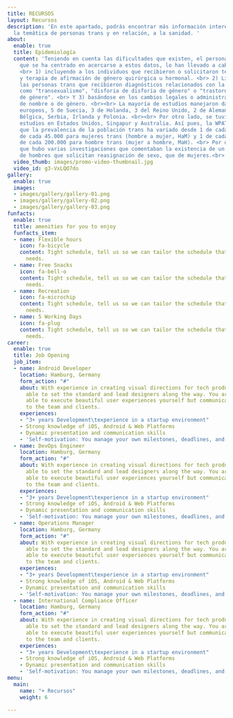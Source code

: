 ```yaml
---
title: RECURSOS
layout: Recursos
description: 'En este apartado, podrás encontrar más información interesante sobre
  la temática de personas trans y en relación, a la sanidad. '
about:
  enable: true
  title: Epidemiología
  content: 'Teniendo en cuenta las dificultades que existen, el personal investigador
    que se ha centrado en acercarse a estos datos, lo han llevado a cabo en tres categorías:
    <br> 1) incluyendo a los individuos que recibieron o solicitaron terapia quirúrgica
    y terapia de afirmación de género quirúrgica u hormonal. <br> 2) Limitándose a
    las personas trans que recibieron diagnósticos relacionados con la transexualidad,
    como "transexualismo", "disforia de disforia de género" o "trastorno de identidad
    de género". <br> Y 3) basándose en los cambios legales o administrativos de cambio
    de nombre o de género. <br><br> La mayoría de estudios manejaron datos de países
    europeos, 5 de Suecia, 3 de Holanda, 3 del Reino Unido, 2 de Alemania y 1 de España,
    Bélgica, Serbia, Irlanda y Polonia. <br><br> Por otro lado, se tuvieron en cuenta
    estudios en Estados Unidos, Singapur y Australia. Así pues, la WPATH, muestra
    que la prevalencia de la población trans ha variado desde 1 de cada 11.900 a 1
    de cada 45.000 para mujeres trans (hombre a mujer, HaM) y 1 de cada 30.400 a 1
    de cada 200.000 para hombre trans (mujer a hombre, MaH). <br> Por otro lado, señalar
    que hubo varias investigaciones que comentaban la existencia de un mayor número
    de hombres que solicitan reasignación de sexo, que de mujeres.<br>'
  video_thumb: images/promo-video-thumbnail.jpg
  video_id: g3-VxLQO7do
gallery:
  enable: true
  images:
  - images/gallery/gallery-01.png
  - images/gallery/gallery-02.png
  - images/gallery/gallery-03.png
funfacts:
  enable: true
  title: amenities for you to enjoy
  funfacts_item:
  - name: Flexible hours
    icon: fa-bicycle
    content: Tight schedule, tell us so we can tailor the schedule that fits your
      needs.
  - name: Free Snacks
    icon: fa-bell-o
    content: Tight schedule, tell us so we can tailor the schedule that fits your
      needs.
  - name: Recreation
    icon: fa-microchip
    content: Tight schedule, tell us so we can tailor the schedule that fits your
      needs.
  - name: 5 Working Days
    icon: fa-plug
    content: Tight schedule, tell us so we can tailor the schedule that fits your
      needs.
career:
  enable: true
  title: Job Opening
  job_item:
  - name: Android Developer
    location: Hamburg, Germany
    form_action: "#"
    about: With experience in creating visual directions for tech products, you are
      able to set the standard and lead designers along the way. You are not only
      able to execute beautiful user experiences yourself but communicate those concepts
      to the team and clients.
    experiences:
    - "3+ years Development\texperience in a startup environment"
    - Strong knowledge of iOS, Android & Web Platforms
    - Dynamic presentation and communication skills
    - 'Self-motivation: You manage your own milestones, deadlines, and priorities'
  - name: DevOps Engineer
    location: Hamburg, Germany
    form_action: "#"
    about: With experience in creating visual directions for tech products, you are
      able to set the standard and lead designers along the way. You are not only
      able to execute beautiful user experiences yourself but communicate those concepts
      to the team and clients.
    experiences:
    - "3+ years Development\texperience in a startup environment"
    - Strong knowledge of iOS, Android & Web Platforms
    - Dynamic presentation and communication skills
    - 'Self-motivation: You manage your own milestones, deadlines, and priorities'
  - name: Operations Manager
    location: Hamburg, Germany
    form_action: "#"
    about: With experience in creating visual directions for tech products, you are
      able to set the standard and lead designers along the way. You are not only
      able to execute beautiful user experiences yourself but communicate those concepts
      to the team and clients.
    experiences:
    - "3+ years Development\texperience in a startup environment"
    - Strong knowledge of iOS, Android & Web Platforms
    - Dynamic presentation and communication skills
    - 'Self-motivation: You manage your own milestones, deadlines, and priorities'
  - name: International Compliance Officer
    location: Hamburg, Germany
    form_action: "#"
    about: With experience in creating visual directions for tech products, you are
      able to set the standard and lead designers along the way. You are not only
      able to execute beautiful user experiences yourself but communicate those concepts
      to the team and clients.
    experiences:
    - "3+ years Development\texperience in a startup environment"
    - Strong knowledge of iOS, Android & Web Platforms
    - Dynamic presentation and communication skills
    - 'Self-motivation: You manage your own milestones, deadlines, and priorities'
menu:
  main:
    name: "+ Recursos"
    weight: 6

---
```

